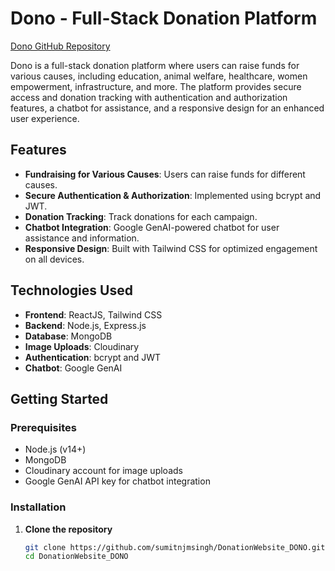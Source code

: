 # Dono - Full-Stack Donation Platform

[Dono GitHub Repository](https://github.com/sumitnjmsingh/DonationWebsite_DONO.git)

Dono is a full-stack donation platform where users can raise funds for various causes, including education, animal welfare, healthcare, women empowerment, infrastructure, and more. The platform provides secure access and donation tracking with authentication and authorization features, a chatbot for assistance, and a responsive design for an enhanced user experience.

## Features

- **Fundraising for Various Causes**: Users can raise funds for different causes.
- **Secure Authentication & Authorization**: Implemented using bcrypt and JWT.
- **Donation Tracking**: Track donations for each campaign.
- **Chatbot Integration**: Google GenAI-powered chatbot for user assistance and information.
- **Responsive Design**: Built with Tailwind CSS for optimized engagement on all devices.

## Technologies Used

- **Frontend**: ReactJS, Tailwind CSS
- **Backend**: Node.js, Express.js
- **Database**: MongoDB
- **Image Uploads**: Cloudinary
- **Authentication**: bcrypt and JWT
- **Chatbot**: Google GenAI

## Getting Started

### Prerequisites

- Node.js (v14+)
- MongoDB
- Cloudinary account for image uploads
- Google GenAI API key for chatbot integration

### Installation

1. **Clone the repository**

   ```bash
   git clone https://github.com/sumitnjmsingh/DonationWebsite_DONO.git
   cd DonationWebsite_DONO
